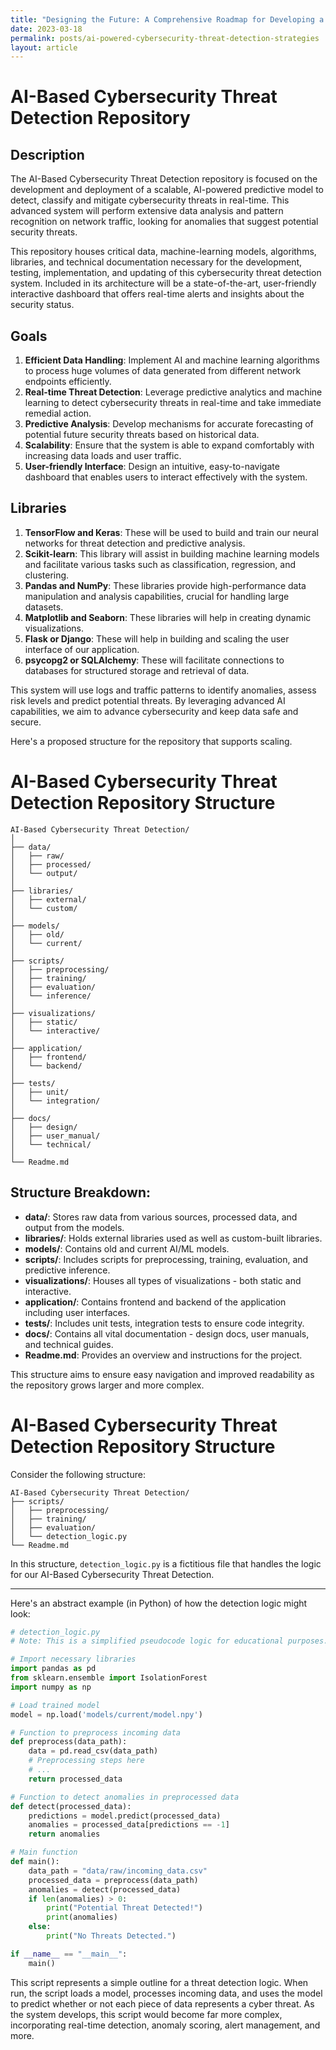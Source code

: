 ```yaml
---
title: "Designing the Future: A Comprehensive Roadmap for Developing a Scalable, Cloud-Integrated AI-Powered Cybersecurity Threat Detection System for High Traffic Environments"
date: 2023-03-18
permalink: posts/ai-powered-cybersecurity-threat-detection-strategies
layout: article
---
```


# AI-Based Cybersecurity Threat Detection Repository

## Description

The AI-Based Cybersecurity Threat Detection repository is focused on the development and deployment of a scalable, AI-powered predictive model to detect, classify and mitigate cybersecurity threats in real-time. This advanced system will perform extensive data analysis and pattern recognition on network traffic, looking for anomalies that suggest potential security threats.

This repository houses critical data, machine-learning models, algorithms, libraries, and technical documentation necessary for the development, testing, implementation, and updating of this cybersecurity threat detection system. Included in its architecture will be a state-of-the-art, user-friendly interactive dashboard that offers real-time alerts and insights about the security status.

## Goals

1. **Efficient Data Handling**: Implement AI and machine learning algorithms to process huge volumes of data generated from different network endpoints efficiently.
2. **Real-time Threat Detection**: Leverage predictive analytics and machine learning to detect cybersecurity threats in real-time and take immediate remedial action.
3. **Predictive Analysis**: Develop mechanisms for accurate forecasting of potential future security threats based on historical data.
4. **Scalability**: Ensure that the system is able to expand comfortably with increasing data loads and user traffic.
5. **User-friendly Interface**: Design an intuitive, easy-to-navigate dashboard that enables users to interact effectively with the system.

## Libraries

1. **TensorFlow and Keras**: These will be used to build and train our neural networks for threat detection and predictive analysis.
2. **Scikit-learn**: This library will assist in building machine learning models and facilitate various tasks such as classification, regression, and clustering.
3. **Pandas and NumPy**: These libraries provide high-performance data manipulation and analysis capabilities, crucial for handling large datasets.
4. **Matplotlib and Seaborn**: These libraries will help in creating dynamic visualizations.
5. **Flask or Django**: These will help in building and scaling the user interface of our application.
6. **psycopg2 or SQLAlchemy**: These will facilitate connections to databases for structured storage and retrieval of data.

This system will use logs and traffic patterns to identify anomalies, assess risk levels and predict potential threats. By leveraging advanced AI capabilities, we aim to advance cybersecurity and keep data safe and secure.

Here's a proposed structure for the repository that supports scaling.

# AI-Based Cybersecurity Threat Detection Repository Structure

```
AI-Based Cybersecurity Threat Detection/
│
├── data/
│   ├── raw/
│   ├── processed/
│   └── output/
│
├── libraries/
│   ├── external/
│   └── custom/
│
├── models/
│   ├── old/
│   └── current/
│
├── scripts/
│   ├── preprocessing/
│   ├── training/
│   ├── evaluation/
│   └── inference/
│
├── visualizations/
│   ├── static/
│   └── interactive/
│
├── application/
│   ├── frontend/
│   └── backend/
│
├── tests/
│   ├── unit/
│   └── integration/
│
├── docs/
│   ├── design/
│   ├── user_manual/
│   └── technical/
│
└── Readme.md

```

## Structure Breakdown:

- **data/**: Stores raw data from various sources, processed data, and output from the models.
- **libraries/**: Holds external libraries used as well as custom-built libraries.
- **models/**: Contains old and current AI/ML models.
- **scripts/**: Includes scripts for preprocessing, training, evaluation, and predictive inference.
- **visualizations/**: Houses all types of visualizations - both static and interactive.
- **application/**: Contains frontend and backend of the application including user interfaces.
- **tests/**: Includes unit tests, integration tests to ensure code integrity.
- **docs/**: Contains all vital documentation - design docs, user manuals, and technical guides.
- **Readme.md**: Provides an overview and instructions for the project.

This structure aims to ensure easy navigation and improved readability as the repository grows larger and more complex.

# AI-Based Cybersecurity Threat Detection Repository Structure

Consider the following structure:

```
AI-Based Cybersecurity Threat Detection/
├── scripts/
│   ├── preprocessing/
│   ├── training/
│   ├── evaluation/
│   └── detection_logic.py
└── Readme.md
```

In this structure, `detection_logic.py` is a fictitious file that handles the logic for our AI-Based Cybersecurity Threat Detection.

---

Here's an abstract example (in Python) of how the detection logic might look:

```python
# detection_logic.py
# Note: This is a simplified pseudocode logic for educational purposes.

# Import necessary libraries
import pandas as pd
from sklearn.ensemble import IsolationForest
import numpy as np

# Load trained model
model = np.load('models/current/model.npy')

# Function to preprocess incoming data
def preprocess(data_path):
    data = pd.read_csv(data_path)
    # Preprocessing steps here
    # ...
    return processed_data

# Function to detect anomalies in preprocessed data
def detect(processed_data):
    predictions = model.predict(processed_data)
    anomalies = processed_data[predictions == -1]
    return anomalies

# Main function
def main():
    data_path = "data/raw/incoming_data.csv"
    processed_data = preprocess(data_path)
    anomalies = detect(processed_data)
    if len(anomalies) > 0:
        print("Potential Threat Detected!")
        print(anomalies)
    else:
        print("No Threats Detected.")

if __name__ == "__main__":
    main()
```

This script represents a simple outline for a threat detection logic. When run, the script loads a model, processes incoming data, and uses the model to predict whether or not each piece of data represents a cyber threat. As the system develops, this script would become far more complex, incorporating real-time detection, anomaly scoring, alert management, and more.

